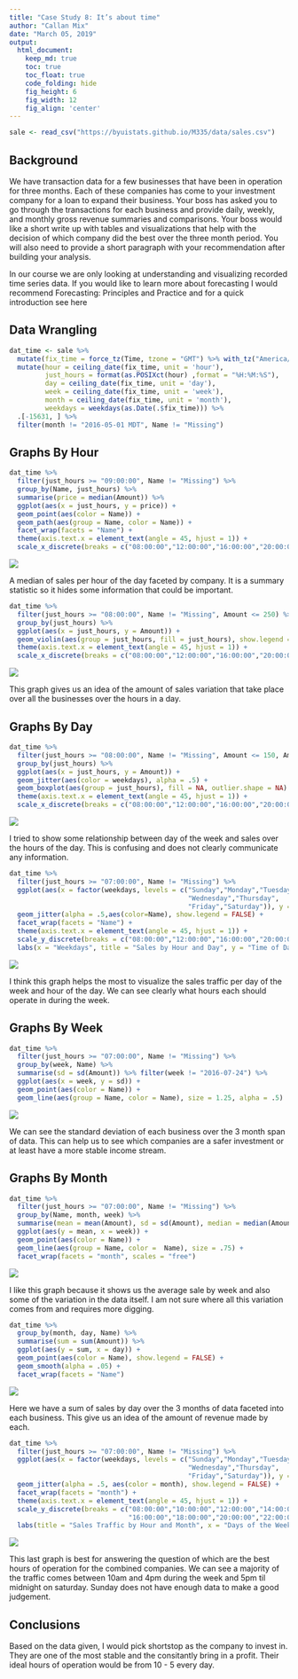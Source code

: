 ```yaml
---
title: "Case Study 8: It’s about time"
author: "Callan Mix"
date: "March 05, 2019"
output:
  html_document:  
    keep_md: true
    toc: true
    toc_float: true
    code_folding: hide
    fig_height: 6
    fig_width: 12
    fig_align: 'center'
---
```







```r
sale <- read_csv("https://byuistats.github.io/M335/data/sales.csv")
```

## Background

We have transaction data for a few businesses that have been in operation for three months. Each of these companies has come to your investment company for a loan to expand their business. Your boss has asked you to go through the transactions for each business and provide daily, weekly, and monthly gross revenue summaries and comparisons. Your boss would like a short write up with tables and visualizations that help with the decision of which company did the best over the three month period. You will also need to provide a short paragraph with your recommendation after building your analysis.

In our course we are only looking at understanding and visualizing recorded time series data. If you would like to learn more about forecasting I would recommend Forecasting: Principles and Practice and for a quick introduction see here


## Data Wrangling


```r
dat_time <- sale %>% 
  mutate(fix_time = force_tz(Time, tzone = "GMT") %>% with_tz("America/Denver")) %>% 
  mutate(hour = ceiling_date(fix_time, unit = 'hour'),
         just_hours = format(as.POSIXct(hour) ,format = "%H:%M:%S"),
         day = ceiling_date(fix_time, unit = 'day'),
         week = ceiling_date(fix_time, unit = 'week'),
         month = ceiling_date(fix_time, unit = 'month'),
         weekdays = weekdays(as.Date(.$fix_time))) %>% 
  .[-15631, ] %>% 
  filter(month != "2016-05-01 MDT", Name != "Missing")
```

## Graphs By Hour


```r
dat_time %>% 
  filter(just_hours >= "09:00:00", Name != "Missing") %>% 
  group_by(Name, just_hours) %>% 
  summarise(price = median(Amount)) %>% 
  ggplot(aes(x = just_hours, y = price)) +
  geom_point(aes(color = Name)) +
  geom_path(aes(group = Name, color = Name)) + 
  facet_wrap(facets = "Name") +
  theme(axis.text.x = element_text(angle = 45, hjust = 1)) +
  scale_x_discrete(breaks = c("08:00:00","12:00:00","16:00:00","20:00:00"))
```

![](sales_and_time_case_8_files/figure-html/unnamed-chunk-2-1.png)<!-- -->

A median of sales per hour of the day faceted by company. It is a summary statistic so it hides some information that could be important.


```r
dat_time %>% 
  filter(just_hours >= "08:00:00", Name != "Missing", Amount <= 250) %>% 
  group_by(just_hours) %>% 
  ggplot(aes(x = just_hours, y = Amount)) +
  geom_violin(aes(group = just_hours, fill = just_hours), show.legend = FALSE) +
  theme(axis.text.x = element_text(angle = 45, hjust = 1)) +
  scale_x_discrete(breaks = c("08:00:00","12:00:00","16:00:00","20:00:00"))
```

![](sales_and_time_case_8_files/figure-html/unnamed-chunk-3-1.png)<!-- -->

This graph gives us an idea of the amount of sales variation that take place over all the businesses over the hours in a day. 

## Graphs By Day


```r
dat_time %>% 
  filter(just_hours >= "08:00:00", Name != "Missing", Amount <= 150, Amount >=-150) %>%
  group_by(just_hours) %>% 
  ggplot(aes(x = just_hours, y = Amount)) +
  geom_jitter(aes(color = weekdays), alpha = .5) +
  geom_boxplot(aes(group = just_hours), fill = NA, outlier.shape = NA) +
  theme(axis.text.x = element_text(angle = 45, hjust = 1)) +
  scale_x_discrete(breaks = c("08:00:00","12:00:00","16:00:00","20:00:00"))
```

![](sales_and_time_case_8_files/figure-html/unnamed-chunk-4-1.png)<!-- -->

I tried to show some relationship between day of the week and sales over the hours of the day. This is confusing and does not clearly communicate any information.


```r
dat_time %>% 
  filter(just_hours >= "07:00:00", Name != "Missing") %>%
  ggplot(aes(x = factor(weekdays, levels = c("Sunday","Monday","Tuesday",
                                             "Wednesday","Thursday",
                                             "Friday","Saturday")), y = just_hours)) +
  geom_jitter(alpha = .5,aes(color=Name), show.legend = FALSE) +
  facet_wrap(facets = "Name") +
  theme(axis.text.x = element_text(angle = 45, hjust = 1)) +
  scale_y_discrete(breaks = c("08:00:00","12:00:00","16:00:00","20:00:00")) +
  labs(x = "Weekdays", title = "Sales by Hour and Day", y = "Time of Day")
```

![](sales_and_time_case_8_files/figure-html/unnamed-chunk-5-1.png)<!-- -->

I think this graph helps the most to visualize the sales traffic per day of the week and hour of the day. We can see clearly what hours each should operate in during the week. 

## Graphs By Week


```r
dat_time %>% 
  filter(just_hours >= "07:00:00", Name != "Missing") %>%
  group_by(week, Name) %>% 
  summarise(sd = sd(Amount)) %>% filter(week != "2016-07-24") %>% 
  ggplot(aes(x = week, y = sd)) +
  geom_point(aes(color = Name)) +
  geom_line(aes(group = Name, color = Name), size = 1.25, alpha = .5)
```

![](sales_and_time_case_8_files/figure-html/unnamed-chunk-6-1.png)<!-- -->

We can see the standard deviation of each business over the 3 month span of data. This can help us to see which companies are a safer investment or at least have a more stable income stream.

## Graphs By Month


```r
dat_time %>% 
  filter(just_hours >= "07:00:00", Name != "Missing") %>% 
  group_by(Name, month, week) %>% 
  summarise(mean = mean(Amount), sd = sd(Amount), median = median(Amount)) %>% 
  ggplot(aes(y = mean, x = week)) +
  geom_point(aes(color = Name)) +
  geom_line(aes(group = Name, color =  Name), size = .75) +
  facet_wrap(facets = "month", scales = "free")
```

![](sales_and_time_case_8_files/figure-html/unnamed-chunk-7-1.png)<!-- -->

I like this graph because it shows us the average sale by week and also some of the variation in the data itself. I am not sure where all this variation comes from and requires more digging.


```r
dat_time %>% 
  group_by(month, day, Name) %>% 
  summarise(sum = sum(Amount)) %>% 
  ggplot(aes(y = sum, x = day)) +
  geom_point(aes(color = Name), show.legend = FALSE) +
  geom_smooth(alpha = .05) +
  facet_wrap(facets = "Name")
```

![](sales_and_time_case_8_files/figure-html/unnamed-chunk-8-1.png)<!-- -->

Here we have a sum of sales by day over the 3 months of data faceted into each business. This give us an idea of the amount of revenue made by each.


```r
dat_time %>% 
  filter(just_hours >= "07:00:00", Name != "Missing") %>%
  ggplot(aes(x = factor(weekdays, levels = c("Sunday","Monday","Tuesday",
                                             "Wednesday","Thursday",
                                             "Friday","Saturday")), y = just_hours)) +
  geom_jitter(alpha = .5, aes(color = month), show.legend = FALSE) +
  facet_wrap(facets = "month") +
  theme(axis.text.x = element_text(angle = 45, hjust = 1)) +
  scale_y_discrete(breaks = c("08:00:00","10:00:00","12:00:00","14:00:00",
                              "16:00:00","18:00:00","20:00:00","22:00:00")) +
  labs(title = "Sales Traffic by Hour and Month", x = "Days of the Week", y = "Time of Day")
```

![](sales_and_time_case_8_files/figure-html/unnamed-chunk-9-1.png)<!-- -->

This last graph is best for answering the question of which are the best hours of operation for the combined companies. We can see a majority of the traffic comes between 10am and 4pm during the week and 5pm til midnight on saturday. Sunday does not have enough data to make a good judgement.

## Conclusions

Based on the data given, I would pick shortstop as the company to invest in. They are one of the most stable and the consitantly bring in a profit. Their ideal hours of operation would be from 10 - 5 every day. 
